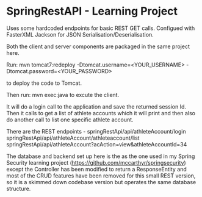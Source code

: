 # SpringRestAPI - Learning Project

Uses some hardcoded endpoints for basic REST GET calls. 
Configued with FasterXML Jackson for JSON Serialisation/Deserialisation.

Both the client and server components are packaged in the same project here. 

Run:
mvn tomcat7:redeploy -Dtomcat.username=<YOUR_USERNAME> -Dtomcat.password=<YOUR_PASSWORD>

to deploy the code to Tomcat.

Then run:
mvn exec:java 
to excute the client.

It will do a login call to the application and save the returned session Id. Then it calls to get a list of athlete accounts which it will print and then also do another call to list one specific athlete account.

There are the REST endpoints - 
springRestApi/api/athleteAccount/login
springRestApi/api/athleteAccount/athleteaccount/list
springRestApi/api/athleteAccount?acAction=view&athleteAccountId=34

The database and backend set up here is the as the one used in my Spring Security learning project (https://github.com/mccarthyr/springsecurity) except the Controller has been modified to return a ResponseEntity and most of the CRUD features have been removed for this small REST version, so it is a skimmed down codebase version but operates the same database structure.






